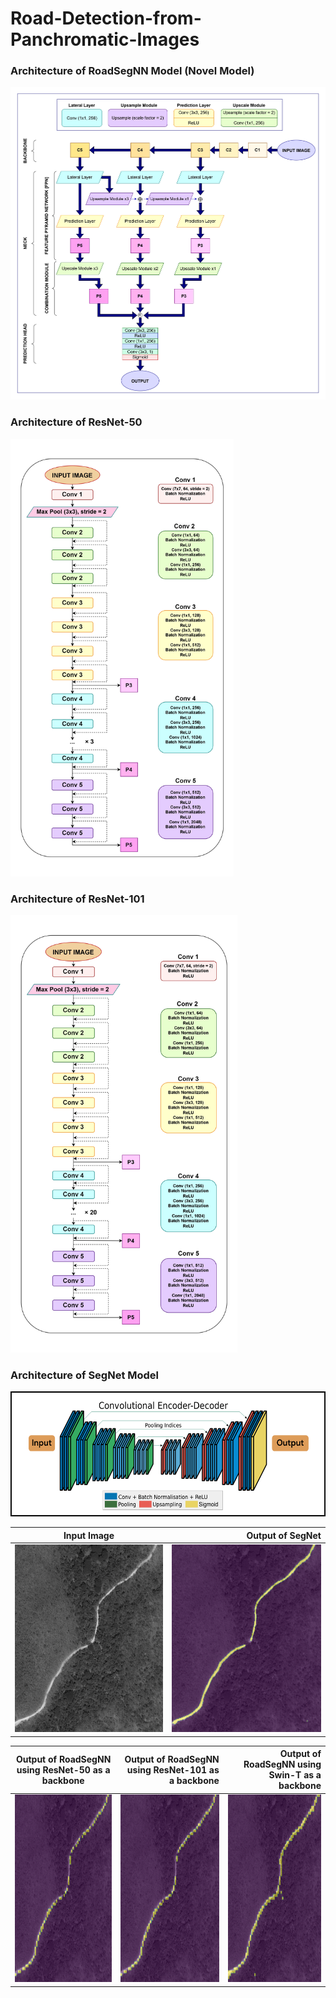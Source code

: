 # Road-Detection-from-Panchromatic-Images

### Architecture of RoadSegNN Model (Novel Model)
<img src="./README_assets/RoadSegNN%20Architecture.jpg" height = "500">

### Architecture of ResNet-50 
<img src="./README_assets/ResNet-50%20Architecture.jpg" height = "700">

### Architecture of ResNet-101
<img src="./README_assets/ResNet-101%20Architecture.jpg"  height = "700">

### Architecture of SegNet Model
<img src="./README_assets/SegNet%20Architecture.png"  height = "200">


| Input Image |Output of SegNet |
|     :---:      |          ---: |
| <img src="./README_assets/Input%2036.jpg"  height = "300">  | <img src="./README_assets/SegNet%20output%2036.png"  height = "300">     | 


 | Output of RoadSegNN using ResNet-50 as a backbone |Output of RoadSegNN using ResNet-101 as a backbone |Output of RoadSegNN using Swin-T as a backbone|
|     :---:      |          ---: |---:|
| <img src="./README_assets/ResNet-50%20output%2036.png"  height = "300" width = "300">  | <img src="./README_assets/ResNet-101%20output%2036.png"  height = "300" width = "300">     | <img src="./README_assets/Swin-T%20output%2036.png"  height = "300" width = "300">   |


